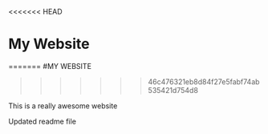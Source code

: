 <<<<<<< HEAD
# My Website	
=======
#MY WEBSITE
>>>>>>> 46c476321eb8d84f27e5fabf74ab535421d754d8

This is a really awesome website

Updated readme file

